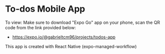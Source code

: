 # To-dos Mobile App

To view:
Make sure to download "Expo Go" app on your phone, scan the QR code from the link provided below:
- https://expo.io/@gabrieltcm96/projects/todos-app

This app is created with React Native (expo-managed-workflow)
